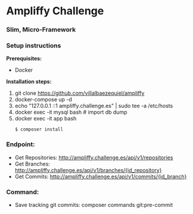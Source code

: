 # Ampliffy Challenge 

### Slim, Micro-Framework

### **Setup instructions**

**Prerequisites:** 

* Docker

**Installation steps:** 

1. git clone https://github.com/villalbaezequiel/ampliffy
2. docker-compose up -d
3. echo "127.0.0.1 ::1 ampliffy.challenge.es" | sudo tee -a /etc/hosts
3. docker exec -it mysql bash # import db dump
4. docker exec -it app bash 
    ```
    $ composer install
    ```

### Endpoint:

- Get Repositories: http://ampliffy.challenge.es/api/v1/repositories
- Get Branches: http://ampliffy.challenge.es/api/v1/branches/{id_repository}
- Get Commits: http://ampliffy.challenge.es/api/v1/commits/{id_branch}

### Command:

- Save tracking git commits: composer commands git:pre-commit